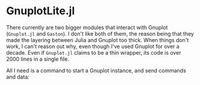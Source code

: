 # GnuplotLite.jl
There currently are two bigger modules that interact with Gnuplot (`Gnuplot.jl` and `Gaston`). I don't like both of them, the reason being that they made the layering between Julia and Gnuplot too thick. When things don't work, I can't reason out why, even though I've used Gnuplot for over a decade. Even if `Gnuplot.jl` claims to be a thin wrapper, its code is over 2000 lines in a single file.

All I need is a command to start a Gnuplot instance, and send commands and data:

